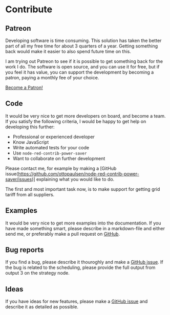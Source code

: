 # Contribute

## Patreon

Developing software is time consuming. This solution has taken the better part of all my free time for about 3 quarters of a year. Getting something back would make it easier to also spend future time on this.

I am trying out Patreon to see if it is possible to get something back for the work I do. The software is open source, and you can use it for free, but if you feel it has value, you can support the development by becoming a patron, paying a monthly fee of your choice.

<a href="https://www.patreon.com/bePatron?u=65948417" data-patreon-widget-type="become-patron-button">Become a Patron!</a>

## Code

It would be very nice to get more developers on board, and become a team. If you satisfy the following criteria, I would be happy to get help on developing this further:

- Professional or experienced developer
- Know JavaScript
- Write automated tests for your code
- Use `node-red-contrib-power-saver`
- Want to collaborate on further development

Please contact me, for example by making a [GitHub issue(https://github.com/ottopaulsen/node-red-contrib-power-saver/issues)] explaining what you would like to do.

The first and most important task now, is to make support for getting grid tariff from all suppliers.

## Examples

It would be very nice to get more examples into the documentation. If you have made something smart, please describe in a markdown-file and either send me, or preferably make a pull request on [GitHub](https://github.com/ottopaulsen/node-red-contrib-power-saver/pulls).

## Bug reports

If you find a bug, please describe it thouroghly and make a [GitHub issue](https://github.com/ottopaulsen/node-red-contrib-power-saver/issues). If the bug is related to the scheduling, please provide the full output from output 3 on the strategy node.

## Ideas

If you have ideas for new features, please make a [GitHub issue](https://github.com/ottopaulsen/node-red-contrib-power-saver/issues) and describe it as detailed as possible.
